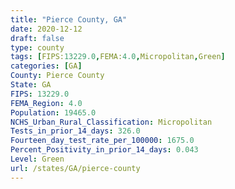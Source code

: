```yaml
---
title: "Pierce County, GA"
date: 2020-12-12
draft: false
type: county
tags: [FIPS:13229.0,FEMA:4.0,Micropolitan,Green]
categories: [GA]
County: Pierce County
State: GA
FIPS: 13229.0
FEMA_Region: 4.0
Population: 19465.0
NCHS_Urban_Rural_Classification: Micropolitan
Tests_in_prior_14_days: 326.0
Fourteen_day_test_rate_per_100000: 1675.0
Percent_Positivity_in_prior_14_days: 0.043
Level: Green
url: /states/GA/pierce-county
---
```



